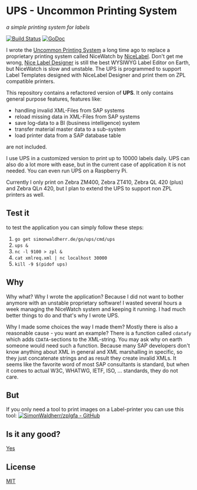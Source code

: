 # UPS - Uncommon Printing System

*a simple printing system for labels*  

[![Build Status](https://travis-ci.org/SimonWaldherr/ups.svg?branch=master)](https://travis-ci.org/SimonWaldherr/ups) 
[![GoDoc](https://godoc.org/github.com/SimonWaldherr/ups?status.svg)](https://godoc.org/github.com/SimonWaldherr/ups)  

I wrote the [Uncommon Printing System](https://simonwaldherr.de/go/ups) a long time ago to replace a proprietary printing system called NiceWatch by [NiceLabel](https://www.nicelabel.com). 
Don't get me wrong, [Nice Label Designer](https://www.nicelabel.com/design-and-print) is still the best WYSIWYG Label Editor on Earth, but NiceWatch is slow and unstable. 
The UPS is programmed to support Label Templates designed with NiceLabel Designer and print them on ZPL compatible printers. 

This repository contains a refactored version of **UPS**. It only contains general purpose features, features like:

* handling invalid XML-Files from SAP systems
* reload missing data in XML-Files from SAP systems
* save log-data to a BI (business intelligence) system
* transfer material master data to a sub-system
* load printer data from a SAP database table

are not included.

I use UPS in a customized version to print up to 10000 labels daily.
UPS can also do a lot more with ease, but in the current case of application it is not needed.
You can even run UPS on a Raspberry Pi.

Currently I only print on Zebra ZM400, Zebra ZT410, Zebra QL 420 (plus) and Zebra QLn 420, but I plan to extend the UPS to support non ZPL printers as well.

## Test it

to test the application you can simply follow these steps:

1. ```go get simonwaldherr.de/go/ups/cmd/ups```
1. ```ups &```
1. ```nc -l 9100 > zpl &```
1. ```cat xmlreq.xml | nc localhost 30000```
1. ```kill -9 $(pidof ups)```

## Why

Why what? Why I wrote the application? Because I did not want to bother anymore with an unstable proprietary software! 
I wasted several hours a week managing the NiceWatch system and keeping it running. 
I had much better things to do and that's why I wrote UPS.  

Why I made some choices the way I made them? Mostly there is also a reasonable cause - you want an example? 
There is a function called ```cdatafy``` which adds ```CDATA```-sections to the XML-string. 
You may ask why on earth someone would need such a function. 
Because many SAP developers don't know anything about XML in general and XML marshalling in specific, 
so they just concatenate strings and as result they create invalid XMLs. 
It seems like the favorite word of most SAP consultants is standard, 
but when it comes to actual W3C, WHATWG, IETF, ISO, … standards, they do not care.

## But

If you only need a tool to print images on a Label-printer you can use this tool:
[![SimonWaldherr/zplgfa - GitHub](https://gh-card.dev/repos/SimonWaldherr/zplgfa.svg?fullname)](https://github.com/SimonWaldherr/zplgfa)  

## Is it any good?

[Yes](https://news.ycombinator.com/item?id=3067434)

## License

[MIT](https://github.com/SimonWaldherr/ups/blob/master/LICENSE)
